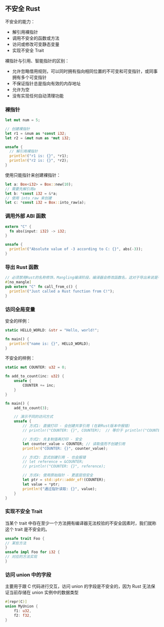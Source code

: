 ## 不安全 Rust

不安全的能力：

- 解引用裸指针
- 调用不安全的函数或方法
- 访问或修改可变静态变量
- 实现不安全 Trait

裸指针与引用、智能指针的区别：

- 允许忽略借用规则，可以同时拥有指向相同位置的不可变和可变指针，或同事拥有多个可变指针
- 不保证指针总是指向有效的内存地址
- 允许为空
- 没有实现任何自动清理功能

### 裸指针

```rust
let mut num = 5;

// 创建裸指针
let r1 = &num as *const i32;
let r2 = &mut num as *mut i32;

unsafe {
  // 解引用裸指针
  println!("r1 is: {}", *r1);
  println!("r2 is: {}", *r2);
}
```

使用只能指针来创建裸指针：

```rust
let a: Box<i32> = Box::new(10);
// 需要先解引用a
let b: *const i32 = &*a;
// 使用 into_raw 来创建
let c: *const i32 = Box::into_raw(a);
```

### 调用外部 ABI 函数

```rust
extern "C" {
  fn abs(input: i32) -> i32;
}

unsafe {
  println!("Absolute value of -3 according to C: {}", abs(-3));
}
```

### 导出 Rust 函数

```rust
// 必须禁用Rust的名称修饰，Mangling编译阶段，编译器会修改函数名，这对于导出来说是不可接受的，no_mangle告诉编译器不要修改函数名
#[no_mangle]
pub extern "C" fn call_from_c() {
  println!("Just called a Rust function from C!");
}
```

### 访问全局变量

安全的样例：

```rust
static HELLO_WORLD: &str = "Hello, world!";

fn main() {
  println!("name is: {}", HELLO_WORLD);
}
```

不安全的样例：

```rust
static mut COUNTER: u32 = 0;

fn add_to_count(inc: u32) {
    unsafe {
        COUNTER += inc;
    }
}

fn main() {
    add_to_count(3);

    // 演示不同的访问方式
    unsafe {
        // 方式1: 直接打印 - 会创建共享引用 (在新Rust版本中报错)
        // println!("COUNTER: {}", COUNTER);  // 等价于 println!("COUNTER: {}", &COUNTER);

        // 方式2: 先复制值再打印 - 安全
        let counter_value = COUNTER; // 读取值而不创建引用
        println!("COUNTER: {}", counter_value);

        // 方式3: 显式创建引用 - 也会报错
        // let reference = &COUNTER;
        // println!("COUNTER: {}", reference);

        // 方式4: 使用原始指针 - 更底层但安全
        let ptr = std::ptr::addr_of!(COUNTER);
        let value = *ptr;
        println!("通过指针读取: {}", value);
    }
}
```

### 实现不安全 Trait

当某个 trait 中存在至少一个方法拥有编译器无法校验的不安全因素时，我们就称这个 trait 是不安全的。

```rust
unsafe trait Foo {
// 某些方法
}
unsafe impl Foo for i32 {
// 对应的方法实现
}
```

### 访问 union 中的字段

主要用于跟 C 代码进行交互，访问 union 的字段是不安全的，因为 Rust 无法保证当前存储在 union 实例中的数据类型

```rust
#[repr(C)]
union MyUnion {
    f1: u32,
    f2: f32,
}

```
